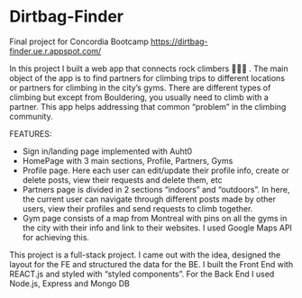 # Dirtbag-Finder
Final project for Concordia Bootcamp
https://dirtbag-finder.ue.r.appspot.com/

In this project I built a web app that connects rock climbers  🧗🏻‍♂️ . The main object of the app is to find partners for climbing trips to different locations or partners for climbing in the city’s gyms. There are different types of climbing but except from Bouldering, you usually need to climb with a partner. This app helps addressing that common “problem” in the climbing community.

FEATURES:

* Sign in/landing page implemented with Auht0
* HomePage with 3 main sections, Profile, Partners, Gyms
* Profile page. Here each user can edit/update their profile info, create or delete posts, view their requests and delete them, etc
* Partners page is divided in 2 sections “indoors” and “outdoors”. In here, the current user can navigate through different posts made by other users, view their profiles and send requests to climb together.
* Gym page consists of a map from Montreal with pins on all the gyms in the city with their info and link to their websites. I used Google Maps API for achieving this.

This project is a full-stack project. I came out with the idea, designed the layout for the FE and structured the data for the BE. I built the Front End with REACT.js and styled with “styled components”. For the Back End I used Node.js, Express and Mongo DB 

